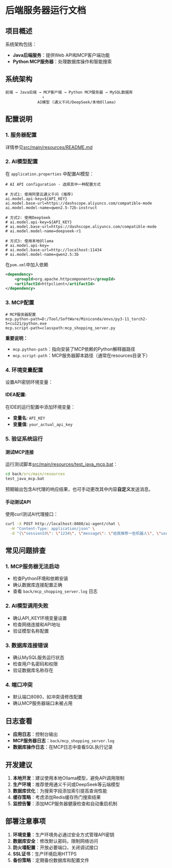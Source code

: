 # 后端服务器运行文档

## 项目概述

系统架构包括：

- **Java后端服务**：提供Web API和MCP客户端功能
- **Python MCP服务器**：处理数据库操作和智能搜索

## 系统架构

```
前端 → Java后端 → MCP客户端 → Python MCP服务器 → MySQL数据库
                ↓
              AI模型 (通义千问/DeepSeek/本地Ollama)
```

## 配置说明

### 1. 服务器配置

详情参见[src/main/resources/README.md](back/src/main/resources/README.md)

### 2. AI模型配置

在 `application.properties` 中配置AI模型：

```properties
# AI API configuration - 选择其中一种配置方式

# 方式1: 使用阿里云通义千问 (推荐)
ai.model.api-key=${API_KEY}
ai.model.base-url=https://dashscope.aliyuncs.com/compatible-mode
ai.model.model-name=qwen2.5-72b-instruct

# 方式2: 使用DeepSeek
# ai.model.api-key=${API_KEY}
# ai.model.base-url=https://dashscope.aliyuncs.com/compatible-mode
# ai.model.model-name=deepseek-r1

# 方式3: 使用本地Ollama
# ai.model.api-key=
# ai.model.base-url=http://localhost:11434
# ai.model.model-name=qwen2.5:3b
```

在`pom.xml`中加入依赖

```xml
<dependency>
    <groupId>org.apache.httpcomponents</groupId>
    <artifactId>httpclient</artifactId>
</dependency>
```



### 3. MCP配置

```properties
# MCP服务器配置
mcp.python-path=D:/Tool/SoftWare/Miniconda/envs/py3-11_torch2-5+cu121/python.exe
mcp.script-path=classpath:mcp_shopping_server.py
```

**重要说明：**

- `mcp.python-path`：指向安装了MCP依赖的Python解释器路径
- `mcp.script-path`：MCP服务器脚本路径（通常在resources目录下）

### 4. 环境变量配置

设置API密钥环境变量：

#### IDEA配置:

在IDE的运行配置中添加环境变量：

- **变量名**: `API_KEY`
- **变量值**: `your_actual_api_key`



### 5. 验证系统运行

#### 测试MCP连接

运行测试脚本[src/main/resources/test_java_mcp.bat](back/src/main/resources/test_java_mcp.bat)：

```cmd
cd back/src/main/resources
test_java_mcp.bat
```

预期输出包含AI代理的响应结果，也可手动更改其中内容**自定义**发送消息。

#### 手动测试API

使用curl测试AI代理接口：

```bash
curl -X POST http://localhost:8080/ai-agent/chat \
  -H "Content-Type: application/json" \
  -d "{\"sessionId\": \"1234\", \"message\": \"给我推荐一些机器人\", \"userId\": 12345}"
```



## 常见问题排查

### 1. MCP服务器无法启动

- 检查Python环境和依赖安装
- 确认数据库连接配置正确
- 查看 `back/mcp_shopping_server.log` 日志

### 2. AI模型调用失败

- 确认API_KEY环境变量设置
- 检查网络连接和API地址
- 验证模型名称配置

### 3. 数据库连接错误

- 确认MySQL服务运行状态
- 检查用户名密码和权限
- 验证数据库名称存在

### 4. 端口冲突

- 默认端口8080，如冲突请修改配置
- 确认MCP服务器端口未被占用

## 日志查看

- **应用日志**：控制台输出
- **MCP服务器日志**：`back/mcp_shopping_server.log`
- **数据库操作日志**：在MCP日志中查看SQL执行记录

## 开发建议

1. **本地开发**：建议使用本地Ollama模型，避免API调用限制
2. **生产环境**：推荐使用通义千问或DeepSeek等云端模型
3. **数据库优化**：为搜索字段添加索引提高查询性能
4. **缓存策略**：考虑添加Redis缓存热门搜索结果
5. **监控告警**：添加MCP服务器健康检查和自动重启机制

## 部署注意事项

1. **环境变量**：生产环境务必通过安全方式管理API密钥
2. **数据库安全**：修改默认密码，限制网络访问
3. **防火墙配置**：开放必要端口，关闭调试接口
4. **SSL证书**：生产环境启用HTTPS
5. **备份策略**：定期备份数据库和配置文件